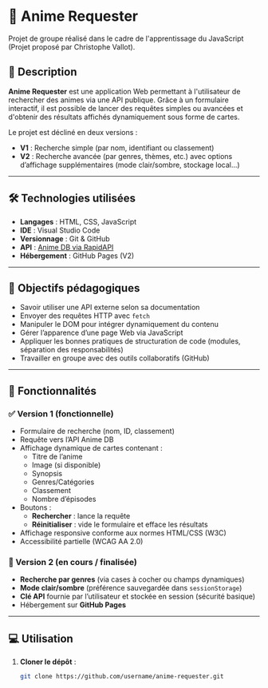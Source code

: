 # 🎌 Anime Requester

Projet de groupe réalisé dans le cadre de l'apprentissage du JavaScript (Projet proposé par Christophe Vallot).

## 📌 Description

**Anime Requester** est une application Web permettant à l'utilisateur de rechercher des animes via une API publique. Grâce à un formulaire interactif, il est possible de lancer des requêtes simples ou avancées et d'obtenir des résultats affichés dynamiquement sous forme de cartes.

Le projet est décliné en deux versions :
- **V1** : Recherche simple (par nom, identifiant ou classement)
- **V2** : Recherche avancée (par genres, thèmes, etc.) avec options d’affichage supplémentaires (mode clair/sombre, stockage local...)

---

## 🛠️ Technologies utilisées

- **Langages** : HTML, CSS, JavaScript
- **IDE** : Visual Studio Code
- **Versionnage** : Git & GitHub
- **API** : [Anime DB via RapidAPI](https://rapidapi.com/)
- **Hébergement** : GitHub Pages (V2)

---

## 🎯 Objectifs pédagogiques

- Savoir utiliser une API externe selon sa documentation
- Envoyer des requêtes HTTP avec `fetch`
- Manipuler le DOM pour intégrer dynamiquement du contenu
- Gérer l’apparence d’une page Web via JavaScript
- Appliquer les bonnes pratiques de structuration de code (modules, séparation des responsabilités)
- Travailler en groupe avec des outils collaboratifs (GitHub)

---

## 📄 Fonctionnalités

### ✅ Version 1 (fonctionnelle)
- Formulaire de recherche (nom, ID, classement)
- Requête vers l’API Anime DB
- Affichage dynamique de cartes contenant :
  - Titre de l’anime
  - Image (si disponible)
  - Synopsis
  - Genres/Catégories
  - Classement
  - Nombre d’épisodes
- Boutons :
  - **Rechercher** : lance la requête
  - **Réinitialiser** : vide le formulaire et efface les résultats
- Affichage responsive conforme aux normes HTML/CSS (W3C)
- Accessibilité partielle (WCAG AA 2.0)

### 🧪 Version 2 (en cours / finalisée)
- **Recherche par genres** (via cases à cocher ou champs dynamiques)
- **Mode clair/sombre** (préférence sauvegardée dans `sessionStorage`)
- **Clé API** fournie par l’utilisateur et stockée en session (sécurité basique)
- Hébergement sur **GitHub Pages**

---

## 💻 Utilisation

1. **Cloner le dépôt** :
   ```bash
   git clone https://github.com/username/anime-requester.git
